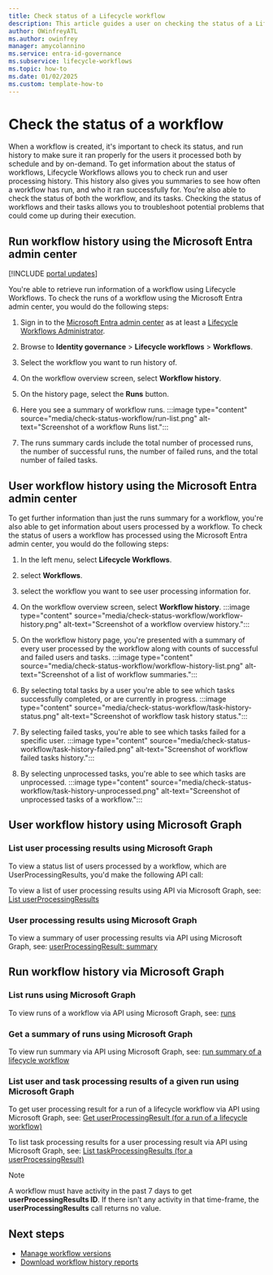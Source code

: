 ```yaml
---
title: Check status of a Lifecycle workflow
description: This article guides a user on checking the status of a Lifecycle workflow
author: OWinfreyATL
ms.author: owinfrey
manager: amycolannino
ms.service: entra-id-governance
ms.subservice: lifecycle-workflows
ms.topic: how-to
ms.date: 01/02/2025
ms.custom: template-how-to
---
```



# Check the status of a workflow

When a workflow is created, it's important to check its status, and run history to make sure it ran properly for the users it processed both by schedule and by on-demand. To get information about the status of workflows, Lifecycle Workflows allows you to check run and user processing history. This history also gives you summaries to see how often a workflow has run, and who it ran successfully for. You're also able to check the status of both the workflow, and its tasks. Checking the status of workflows and their tasks allows you to troubleshoot potential problems that could come up during their execution.


## Run workflow history using the Microsoft Entra admin center

[!INCLUDE [portal updates](../includes/portal-update.md)]

You're able to retrieve run information of a workflow using Lifecycle Workflows. To check the runs of a workflow using the Microsoft Entra admin center, you would do the following steps:

1. Sign in to the [Microsoft Entra admin center](https://entra.microsoft.com) as at least a [Lifecycle Workflows Administrator](../identity/role-based-access-control/permissions-reference.md#lifecycle-workflows-administrator).

1. Browse to **Identity governance** > **Lifecycle workflows** > **Workflows**.

1. Select the workflow you want to run history of. 

1. On the workflow overview screen, select **Workflow history**.

1. On the history page, select the **Runs** button.  

1. Here you see a summary of workflow runs.
    :::image type="content" source="media/check-status-workflow/run-list.png" alt-text="Screenshot of a workflow Runs list.":::
1. The runs summary cards include the total number of processed runs, the number of successful runs, the number of failed runs, and the total number of failed tasks.   

## User workflow history using the Microsoft Entra admin center

To get further information than just the runs summary for a workflow, you're also able to get information about users processed by a workflow. To check the status of users a workflow has processed using the Microsoft Entra admin center, you would do the following steps:
 
1. In the left menu, select **Lifecycle Workflows**.

1. select **Workflows**.

1. select the workflow you want to see user processing information for. 

1. On the workflow overview screen, select **Workflow history**.
    :::image type="content" source="media/check-status-workflow/workflow-history.png" alt-text="Screenshot of a workflow overview history.":::
1. On the workflow history page, you're presented with a summary of every user processed by the workflow along with counts of successful and failed users and tasks.
    :::image type="content" source="media/check-status-workflow/workflow-history-list.png" alt-text="Screenshot of a list of workflow summaries.":::
1. By selecting total tasks by a user you're able to see which tasks successfully completed, or are currently in progress.
    :::image type="content" source="media/check-status-workflow/task-history-status.png" alt-text="Screenshot of workflow task history status.":::
1. By selecting failed tasks, you're able to see which tasks failed for a specific user.
    :::image type="content" source="media/check-status-workflow/task-history-failed.png" alt-text="Screenshot of workflow failed tasks history.":::
1. By selecting unprocessed tasks, you're able to see which tasks are unprocessed.
    :::image type="content" source="media/check-status-workflow/task-history-unprocessed.png" alt-text="Screenshot of unprocessed tasks of a workflow.":::


## User workflow history using Microsoft Graph

### List user processing results using Microsoft Graph

To view a status list of users processed by a workflow, which are UserProcessingResults, you'd make the following API call:

To view a list of user processing results using API via Microsoft Graph, see: [List userProcessingResults](/graph/api/identitygovernance-workflow-list-userprocessingresults)

### User processing results using Microsoft Graph

To view a summary of user processing results via API using Microsoft Graph, see: [userProcessingResult: summary](/graph/api/identitygovernance-userprocessingresult-summary)



## Run workflow history via Microsoft Graph

### List runs using Microsoft Graph

To view runs of a workflow via API using Microsoft Graph, see: [runs](/graph/api/resources/identitygovernance-run)


### Get a summary of runs using Microsoft Graph

To view run summary via API using Microsoft Graph, see: [run summary of a lifecycle workflow](/graph/api/identitygovernance-run-summary)

### List user and task processing results of a given run using Microsoft Graph

To get user processing result for a run of a lifecycle workflow via API using Microsoft Graph, see: [Get userProcessingResult (for a run of a lifecycle workflow)](/graph/api/identitygovernance-userprocessingresult-get)

To list task processing results for a user processing result via API using Microsoft Graph, see: [List taskProcessingResults (for a userProcessingResult)](/graph/api/identitygovernance-userprocessingresult-list-taskprocessingresults)


> [!NOTE]
> A workflow must have activity in the past 7 days to get **userProcessingResults ID**. If there isn't any activity in that time-frame, the **userProcessingResults** call returns no value.

## Next steps

- [Manage workflow versions](manage-workflow-tasks.md)
- [Download workflow history reports](download-workflow-history.md)
